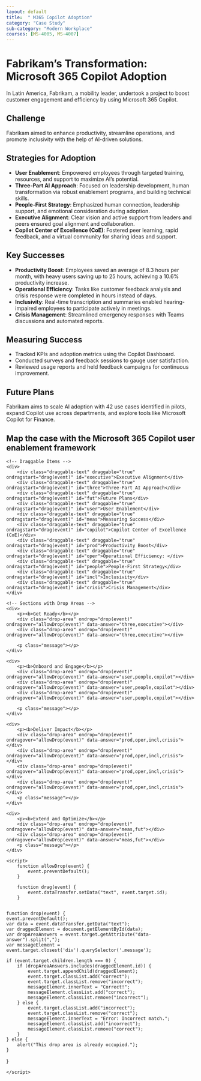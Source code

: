 ```yaml
---
layout: default
title:  " M365 Copilot Adoption"
category: "Case Study"
sub-category: "Modern Workplace"
courses: [MS-4005, MS-4007]
---
```



# Fabrikam’s Transformation: Microsoft 365 Copilot Adoption

In Latin America, Fabrikam, a mobility leader, undertook a project to boost customer engagement and efficiency by using Microsoft 365 Copilot.

## Challenge
Fabrikam aimed to enhance productivity, streamline operations, and promote inclusivity with the help of AI-driven solutions.

## Strategies for Adoption
- **User Enablement**: Empowered employees through targeted training, resources, and support to maximize AI’s potential.
- **Three-Part AI Approach**: Focused on leadership development, human transformation via robust enablement programs, and building technical skills.
- **People-First Strategy**: Emphasized human connection, leadership support, and emotional consideration during adoption.
- **Executive Alignment**: Clear vision and active support from leaders and peers ensured goal alignment and collaboration.
- **Copilot Center of Excellence (CoE)**: Fostered peer learning, rapid feedback, and a virtual community for sharing ideas and support.

## Key Successes
- **Productivity Boost**: Employees saved an average of 8.3 hours per month, with heavy users saving up to 25 hours, achieving a 10.6% productivity increase.
- **Operational Efficiency**: Tasks like customer feedback analysis and crisis response were completed in hours instead of days.
- **Inclusivity**: Real-time transcription and summaries enabled hearing-impaired employees to participate actively in meetings.
- **Crisis Management**: Streamlined emergency responses with Teams discussions and automated reports.

## Measuring Success
- Tracked KPIs and adoption metrics using the Copilot Dashboard.
- Conducted surveys and feedback sessions to gauge user satisfaction.
- Reviewed usage reports and held feedback campaigns for continuous improvement.

## Future Plans
Fabrikam aims to scale AI adoption with 42 use cases identified in pilots, expand Copilot use across departments, and explore tools like Microsoft Copilot for Finance.


## Map the case with the Microsoft 365 Copilot user enablement framework

<html lang="en">
<head>
    <meta charset="UTF-8">
    <meta name="viewport" content="width=device-width, initial-scale=1.0">
    <title>Microsoft 365 Copilot Framework</title>
    <style>
        .draggable-text {
            display: inline-block;
            margin: 10px;
            padding: 10px 20px;
            border: 2px solid #ccc;
            border-radius: 5px;
            background-color: #fff;
            cursor: pointer;
            box-shadow: 0 4px 6px rgba(0, 0, 0, 0.1);
            transition: background-color 0.3s, transform 0.3s;
        }
        .draggable-text:hover {
            background-color: #e0e0e0;
            transform: scale(1.05);
        }
        .drop-area {
            width: 250px;
            height: 50px;
            border: 2px dashed #ccc;
            border-radius: 5px;
            margin: 10px;
            display: inline-block;
            vertical-align: top;
            background-color: #fafafa;
            box-shadow: 0 4px 6px rgba(0, 0, 0, 0.1);
            transition: background-color 0.3s, border-color 0.3s;
        }
        .drop-area:hover {
            background-color: #f0f0f0;
            border-color: #bbb;
        }
        .drop-area.correct {
            background-color: #d4edda;
            border-color: #c3e6cb;
        }
        .drop-area.incorrect {
            background-color: #f8d7da;
            border-color: #f5c6cb;
        }
        .message {
            font-size: 1.2em;
            margin-top: 20px;
            padding: 10px;
            border-radius: 5px;
            display: inline-block;
        }
        .message.correct {
            color: #155724;
            background-color: #d4edda;
            border: 1px solid #c3e6cb;
        }
        .message.incorrect {
            color: #721c24;
            background-color: #f8d7da;
            border: 1px solid #f5c6cb;
        }
    </style>
</head>
<body>
    
    <!-- Draggable Items -->
    <div>
        <div class="draggable-text" draggable="true" ondragstart="drag(event)" id="executive">Executive Alignment</div>
        <div class="draggable-text" draggable="true" ondragstart="drag(event)" id="three">Three-Part AI Approach</div>
        <div class="draggable-text" draggable="true" ondragstart="drag(event)" id="fut">Future Plans</div>
        <div class="draggable-text" draggable="true" ondragstart="drag(event)" id="user">User Enablement</div>
        <div class="draggable-text" draggable="true" ondragstart="drag(event)" id="meas">Measuring Success</div>
        <div class="draggable-text" draggable="true" ondragstart="drag(event)" id="copilot">Copilot Center of Excellence (CoE)</div>
        <div class="draggable-text" draggable="true" ondragstart="drag(event)" id="prod">Productivity Boost</div>
        <div class="draggable-text" draggable="true" ondragstart="drag(event)" id="oper">Operational Efficiency: </div>
        <div class="draggable-text" draggable="true" ondragstart="drag(event)" id="people">People-First Strategy</div>
        <div class="draggable-text" draggable="true" ondragstart="drag(event)" id="incl">Inclusivity</div>
        <div class="draggable-text" draggable="true" ondragstart="drag(event)" id="crisis">Crisis Management</div>
    </div>

    <!-- Sections with Drop Areas -->
    <div>
        <p><b>Get Ready</b></p>
        <div class="drop-area" ondrop="drop(event)" ondragover="allowDrop(event)" data-answer="three,executive"></div>
        <div class="drop-area" ondrop="drop(event)" ondragover="allowDrop(event)" data-answer="three,executive"></div>
        
        <p class="message"></p>
    </div>

    <div>
        <p><b>Onboard and Engage</b></p>
        <div class="drop-area" ondrop="drop(event)" ondragover="allowDrop(event)" data-answer="user,people,copilot"></div>
        <div class="drop-area" ondrop="drop(event)" ondragover="allowDrop(event)" data-answer="user,people,copilot"></div>
        <div class="drop-area" ondrop="drop(event)" ondragover="allowDrop(event)" data-answer="user,people,copilot"></div>
        
        <p class="message"></p>
    </div>

    <div>
        <p><b>Deliver Impact</b></p>
        <div class="drop-area" ondrop="drop(event)" ondragover="allowDrop(event)" data-answer="prod,oper,incl,crisis"></div>
        <div class="drop-area" ondrop="drop(event)" ondragover="allowDrop(event)" data-answer="prod,oper,incl,crisis"></div>
        <div class="drop-area" ondrop="drop(event)" ondragover="allowDrop(event)" data-answer="prod,oper,incl,crisis"></div>
        <div class="drop-area" ondrop="drop(event)" ondragover="allowDrop(event)" data-answer="prod,oper,incl,crisis"></div>
        <p class="message"></p>
    </div>

    <div>
        <p><b>Extend and Optimize</b></p>
        <div class="drop-area" ondrop="drop(event)" ondragover="allowDrop(event)" data-answer="meas,fut"></div>
        <div class="drop-area" ondrop="drop(event)" ondragover="allowDrop(event)" data-answer="meas,fut"></div>        
        <p class="message"></p>
    </div>

    <script>
        function allowDrop(event) {
            event.preventDefault();
        }

        function drag(event) {
            event.dataTransfer.setData("text", event.target.id);
        }


    function drop(event) {
    event.preventDefault();
    var data = event.dataTransfer.getData("text");
    var draggedElement = document.getElementById(data);
    var dropAreaAnswers = event.target.getAttribute("data-answer").split(",");
    var messageElement = event.target.closest('div').querySelector('.message');

    if (event.target.children.length === 0) {
        if (dropAreaAnswers.includes(draggedElement.id)) {
            event.target.appendChild(draggedElement);
            event.target.classList.add("correct");
            event.target.classList.remove("incorrect");
            messageElement.innerText = "Correct!";
            messageElement.classList.add("correct");
            messageElement.classList.remove("incorrect");
        } else {
            event.target.classList.add("incorrect");
            event.target.classList.remove("correct");
            messageElement.innerText = "Error: Incorrect match.";
            messageElement.classList.add("incorrect");
            messageElement.classList.remove("correct");
        }
    } else {
        alert("This drop area is already occupied.");
    }
}

    </script>
</body>
</html>
